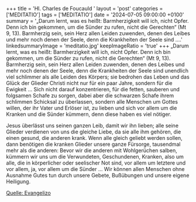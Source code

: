 +++
title = 'Hl. Charles de Foucauld  '
layout = 'post'
categories = ['MEDITATIO']
tags = ['MEDITATIO']
date = '2024-07-05 09:00:00 +0100'
summary = '„Darum lernt, was es heißt: Barmherzigkeit will ich, nicht Opfer. Denn ich bin gekommen, um die Sünder zu rufen, nicht die Gerechten“ (Mt 9, 13). Barmherzig sein, sein Herz allen Leiden zuwenden, denen des Leibes und mehr noch denen der Seele, denn die Krankheiten der Seele sind ....'
linkedsummaryImage = 'meditatio.jpg'
keepImageRatio = 'true'
+++
„Darum lernt, was es heißt: Barmherzigkeit will ich, nicht Opfer. Denn ich bin gekommen, um die Sünder zu rufen, nicht die Gerechten“ (Mt 9, 13). Barmherzig sein, sein Herz allen Leiden zuwenden, denen des Leibes und mehr noch denen der Seele, denn die Krankheiten der Seele sind unendlich viel schlimmer als alle Leiden des Körpers; sie bedrohen das Leben und das Glück der Glieder Christi nicht nur für ein paar Jahre, sondern für die Ewigkeit … Sich nicht darauf konzentrieren, für die fetten, sauberen und folgsamen Schafe zu sorgen, dabei aber die schwarzen Schafe ihrem schlimmen Schicksal zu überlassen, sondern alle Menschen um Gottes willen, der ihr Vater und Erlöser ist, zu lieben und sich vor allem um die Kranken und die Sünder kümmern, denn diese haben es viel nötiger.<!--more-->
 
Jesus überlässt uns seinen ganzen Leib, damit wir ihn lieben; alle seine Glieder verdienen von uns die gleiche Liebe, da sie alle ihm gehören, die einen gesund, die anderen krank. Wenn alle gleich geliebt werden sollen, dann benötigen die kranken Glieder unsere ganze Fürsorge, tausendmal mehr als die anderen: Bevor wir die anderen mit Wohlgerüchen salben, kümmern wir uns um die Verwundeten, Geschundenen, Kranken, also um alle, die in körperlicher oder seelischer Not sind, vor allem um letztere und vor allem, ja, vor allem um die Sünder … Wir können allen Menschen ohne Ausnahme Gutes tun durch unsere Gebete, Bußübungen und unsere eigene Heiligung.
 


[Quelle: Evangelizo](https://evangeliumtagfuertag.org/DE/gospel)
